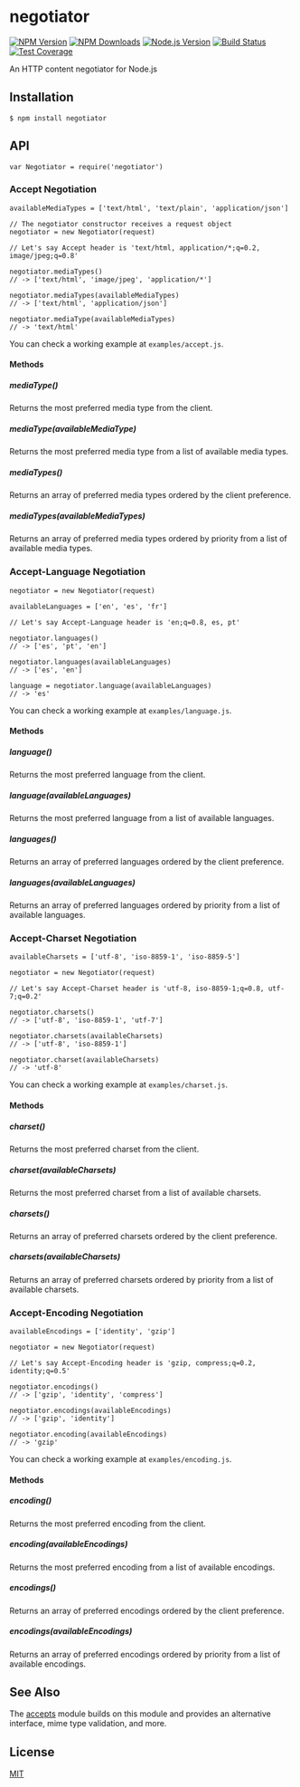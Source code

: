 negotiator
==========

[![NPM Version](https://img.shields.io/npm/v/negotiator.svg)](https://npmjs.org/package/negotiator) [![NPM Downloads](https://img.shields.io/npm/dm/negotiator.svg)](https://npmjs.org/package/negotiator) [![Node.js Version](https://img.shields.io/node/v/negotiator.svg)](https://nodejs.org/en/download/) [![Build Status](https://img.shields.io/travis/jshttp/negotiator/master.svg)](https://travis-ci.org/jshttp/negotiator) [![Test Coverage](https://img.shields.io/coveralls/jshttp/negotiator/master.svg)](https://coveralls.io/r/jshttp/negotiator?branch=master)

An HTTP content negotiator for Node.js

Installation
------------

    $ npm install negotiator

API
---

    var Negotiator = require('negotiator')

### Accept Negotiation

    availableMediaTypes = ['text/html', 'text/plain', 'application/json']

    // The negotiator constructor receives a request object
    negotiator = new Negotiator(request)

    // Let's say Accept header is 'text/html, application/*;q=0.2, image/jpeg;q=0.8'

    negotiator.mediaTypes()
    // -> ['text/html', 'image/jpeg', 'application/*']

    negotiator.mediaTypes(availableMediaTypes)
    // -> ['text/html', 'application/json']

    negotiator.mediaType(availableMediaTypes)
    // -> 'text/html'

You can check a working example at `examples/accept.js`.

#### Methods

##### mediaType()

Returns the most preferred media type from the client.

##### mediaType(availableMediaType)

Returns the most preferred media type from a list of available media types.

##### mediaTypes()

Returns an array of preferred media types ordered by the client preference.

##### mediaTypes(availableMediaTypes)

Returns an array of preferred media types ordered by priority from a list of available media types.

### Accept-Language Negotiation

    negotiator = new Negotiator(request)

    availableLanguages = ['en', 'es', 'fr']

    // Let's say Accept-Language header is 'en;q=0.8, es, pt'

    negotiator.languages()
    // -> ['es', 'pt', 'en']

    negotiator.languages(availableLanguages)
    // -> ['es', 'en']

    language = negotiator.language(availableLanguages)
    // -> 'es'

You can check a working example at `examples/language.js`.

#### Methods

##### language()

Returns the most preferred language from the client.

##### language(availableLanguages)

Returns the most preferred language from a list of available languages.

##### languages()

Returns an array of preferred languages ordered by the client preference.

##### languages(availableLanguages)

Returns an array of preferred languages ordered by priority from a list of available languages.

### Accept-Charset Negotiation

    availableCharsets = ['utf-8', 'iso-8859-1', 'iso-8859-5']

    negotiator = new Negotiator(request)

    // Let's say Accept-Charset header is 'utf-8, iso-8859-1;q=0.8, utf-7;q=0.2'

    negotiator.charsets()
    // -> ['utf-8', 'iso-8859-1', 'utf-7']

    negotiator.charsets(availableCharsets)
    // -> ['utf-8', 'iso-8859-1']

    negotiator.charset(availableCharsets)
    // -> 'utf-8'

You can check a working example at `examples/charset.js`.

#### Methods

##### charset()

Returns the most preferred charset from the client.

##### charset(availableCharsets)

Returns the most preferred charset from a list of available charsets.

##### charsets()

Returns an array of preferred charsets ordered by the client preference.

##### charsets(availableCharsets)

Returns an array of preferred charsets ordered by priority from a list of available charsets.

### Accept-Encoding Negotiation

    availableEncodings = ['identity', 'gzip']

    negotiator = new Negotiator(request)

    // Let's say Accept-Encoding header is 'gzip, compress;q=0.2, identity;q=0.5'

    negotiator.encodings()
    // -> ['gzip', 'identity', 'compress']

    negotiator.encodings(availableEncodings)
    // -> ['gzip', 'identity']

    negotiator.encoding(availableEncodings)
    // -> 'gzip'

You can check a working example at `examples/encoding.js`.

#### Methods

##### encoding()

Returns the most preferred encoding from the client.

##### encoding(availableEncodings)

Returns the most preferred encoding from a list of available encodings.

##### encodings()

Returns an array of preferred encodings ordered by the client preference.

##### encodings(availableEncodings)

Returns an array of preferred encodings ordered by priority from a list of available encodings.

See Also
--------

The [accepts](https://npmjs.org/package/accepts#readme) module builds on this module and provides an alternative interface, mime type validation, and more.

License
-------

[MIT](LICENSE)
